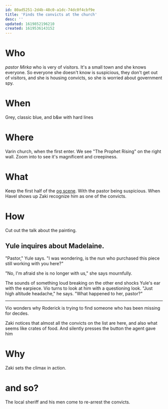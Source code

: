 ```yaml
---
id: 80ad5251-2d4b-48c0-a1dc-74dc0f4cbf9e
title: 'Finds the convicts at the church'
desc: ''
updated: 1619852196210
created: 1619536143152
---
```


# Who
*pastor Mirka* who is very of visitors. It's a small town and she knows everyone. So everyone she doesn't know is suspicious, they don't get out of visitors, and she is housing convicts, so she is worried about government spy.

# When
Grey, classic blue, and b&w with hard lines

# Where
Varin church, when the first enter. We see "The Prophet Rising" on the right wall. Zoom into to see it's magnificent and creepiness.

# What
Keep the first half of the [og scene](https://github.com/9ae/ace/blob/master/chapters/05.md#varin-church). With the pastor being suspicious. When Havel shows up Zaki recognize him as one of the convicts.

# How
Cut out the talk about the painting.

## Yule inquires about Madelaine.
"Pastor," Yule says. "I was wondering, is the nun who purchased this piece still working with you here?"

"No, I'm afraid she is no longer with us," she says mournfully.

The sounds of something loud breaking on the other end shocks Yule's ear with the earpiece. Vio turns to look at him with a questioning look. "Just high altitude headache," he says. "What happened to her, pastor?"

---

Vio wonders why Roderick is trying to find someone who has been missing for decdes.

Zaki notices that almost all the convicts on the list are here, and also what seems like crates of food. And silently presses the button the agent gave him

# Why

Zaki sets the  climax in action.

# and so?
The local sheriff and his men come to re-arrest the convicts.